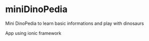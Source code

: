 # miniDinoPedia
Mini DinoPedia to learn basic informations and play with dinosaurs

App using ionic framework

